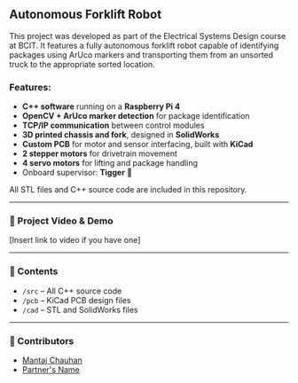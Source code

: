 ## Autonomous Forklift Robot

This project was developed as part of the Electrical Systems Design course at BCIT. It features a fully autonomous forklift robot capable of identifying packages using ArUco markers and transporting them from an unsorted truck to the appropriate sorted location.

### Features:
- **C++ software** running on a **Raspberry Pi 4**
- **OpenCV + ArUco marker detection** for package identification
- **TCP/IP communication** between control modules
- **3D printed chassis and fork**, designed in **SolidWorks**
- **Custom PCB** for motor and sensor interfacing, built with **KiCad**
- **2 stepper motors** for drivetrain movement
- **4 servo motors** for lifting and package handling
- Onboard supervisor: **Tigger** 🐯

All STL files and C++ source code are included in this repository.

---

### 🔗 Project Video & Demo
[Insert link to video if you have one]

---

### 📂 Contents
- `/src` – All C++ source code
- `/pcb` – KiCad PCB design files
- `/cad` – STL and SolidWorks files

---

### 🤝 Contributors
- [Mantaj Chauhan](https://www.linkedin.com/in/mantaj-chauhan-951b401b5/)
- [Partner's Name](https://www.linkedin.com/in/partners-profile)

